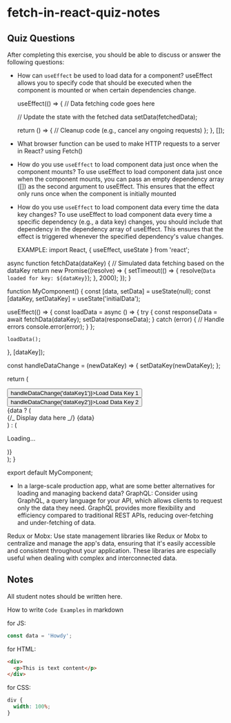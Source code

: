 # fetch-in-react-quiz-notes

## Quiz Questions

After completing this exercise, you should be able to discuss or answer the following questions:

- How can `useEffect` be used to load data for a component?
  useEffect allows you to specify code that should be executed when the component is mounted or when certain dependencies change.

  useEffect(() => {
  // Data fetching code goes here

  // Update the state with the fetched data
  setData(fetchedData);

  return () => {
  // Cleanup code (e.g., cancel any ongoing requests)
  };
  }, []);

- What browser function can be used to make HTTP requests to a server in React?
  using Fetch()

- How do you use `useEffect` to load component data just once when the component mounts?
  To use useEffect to load component data just once when the component mounts, you can pass an empty dependency array ([]) as the second argument to useEffect. This ensures that the effect only runs once when the component is initially mounted

- How do you use `useEffect` to load component data every time the data key changes?
  To use useEffect to load component data every time a specific dependency (e.g., a data key) changes, you should include that dependency in the dependency array of useEffect. This ensures that the effect is triggered whenever the specified dependency's value changes.

  EXAMPLE:
  import React, { useEffect, useState } from 'react';

async function fetchData(dataKey) {
// Simulated data fetching based on the dataKey
return new Promise((resolve) => {
setTimeout(() => {
resolve(`Data loaded for key: ${dataKey}`);
}, 2000);
});
}

function MyComponent() {
const [data, setData] = useState(null);
const [dataKey, setDataKey] = useState('initialData');

useEffect(() => {
const loadData = async () => {
try {
const responseData = await fetchData(dataKey);
setData(responseData);
} catch (error) {
// Handle errors
console.error(error);
}
};

    loadData();

}, [dataKey]);

const handleDataChange = (newDataKey) => {
setDataKey(newDataKey);
};

return (

<div>
<div>
<button onClick={() => handleDataChange('dataKey1')}>Load Data Key 1</button>
<button onClick={() => handleDataChange('dataKey2')}>Load Data Key 2</button>
</div>
{data ? (
<div>
{/_ Display data here _/}
{data}
</div>
) : (
<p>Loading...</p>
)}
</div>
);
}

export default MyComponent;

- In a large-scale production app, what are some better alternatives for loading and managing backend data?
  GraphQL: Consider using GraphQL, a query language for your API, which allows clients to request only the data they need. GraphQL provides more flexibility and efficiency compared to traditional REST APIs, reducing over-fetching and under-fetching of data.

Redux or Mobx: Use state management libraries like Redux or Mobx to centralize and manage the app's data, ensuring that it's easily accessible and consistent throughout your application. These libraries are especially useful when dealing with complex and interconnected data.

## Notes

All student notes should be written here.

How to write `Code Examples` in markdown

for JS:

```javascript
const data = 'Howdy';
```

for HTML:

```html
<div>
  <p>This is text content</p>
</div>
```

for CSS:

```css
div {
  width: 100%;
}
```
